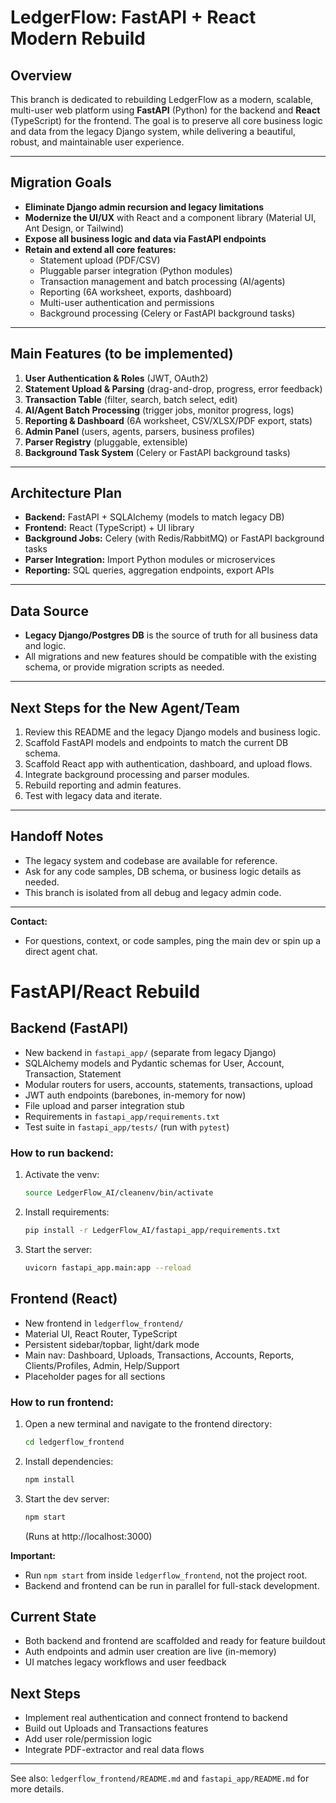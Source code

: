 # LedgerFlow: FastAPI + React Modern Rebuild

## Overview
This branch is dedicated to rebuilding LedgerFlow as a modern, scalable, multi-user web platform using **FastAPI** (Python) for the backend and **React** (TypeScript) for the frontend. The goal is to preserve all core business logic and data from the legacy Django system, while delivering a beautiful, robust, and maintainable user experience.

---

## Migration Goals
- **Eliminate Django admin recursion and legacy limitations**
- **Modernize the UI/UX** with React and a component library (Material UI, Ant Design, or Tailwind)
- **Expose all business logic and data via FastAPI endpoints**
- **Retain and extend all core features:**
  - Statement upload (PDF/CSV)
  - Pluggable parser integration (Python modules)
  - Transaction management and batch processing (AI/agents)
  - Reporting (6A worksheet, exports, dashboard)
  - Multi-user authentication and permissions
  - Background processing (Celery or FastAPI background tasks)

---

## Main Features (to be implemented)
1. **User Authentication & Roles** (JWT, OAuth2)
2. **Statement Upload & Parsing** (drag-and-drop, progress, error feedback)
3. **Transaction Table** (filter, search, batch select, edit)
4. **AI/Agent Batch Processing** (trigger jobs, monitor progress, logs)
5. **Reporting & Dashboard** (6A worksheet, CSV/XLSX/PDF export, stats)
6. **Admin Panel** (users, agents, parsers, business profiles)
7. **Parser Registry** (pluggable, extensible)
8. **Background Task System** (Celery or FastAPI background tasks)

---

## Architecture Plan
- **Backend:** FastAPI + SQLAlchemy (models to match legacy DB)
- **Frontend:** React (TypeScript) + UI library
- **Background Jobs:** Celery (with Redis/RabbitMQ) or FastAPI background tasks
- **Parser Integration:** Import Python modules or microservices
- **Reporting:** SQL queries, aggregation endpoints, export APIs

---

## Data Source
- **Legacy Django/Postgres DB** is the source of truth for all business data and logic.
- All migrations and new features should be compatible with the existing schema, or provide migration scripts as needed.

---

## Next Steps for the New Agent/Team
1. Review this README and the legacy Django models and business logic.
2. Scaffold FastAPI models and endpoints to match the current DB schema.
3. Scaffold React app with authentication, dashboard, and upload flows.
4. Integrate background processing and parser modules.
5. Rebuild reporting and admin features.
6. Test with legacy data and iterate.

---

## Handoff Notes
- The legacy system and codebase are available for reference.
- Ask for any code samples, DB schema, or business logic details as needed.
- This branch is isolated from all debug and legacy admin code.

---

**Contact:**
- For questions, context, or code samples, ping the main dev or spin up a direct agent chat.

# FastAPI/React Rebuild

## Backend (FastAPI)
- New backend in `fastapi_app/` (separate from legacy Django)
- SQLAlchemy models and Pydantic schemas for User, Account, Transaction, Statement
- Modular routers for users, accounts, statements, transactions, upload
- JWT auth endpoints (barebones, in-memory for now)
- File upload and parser integration stub
- Requirements in `fastapi_app/requirements.txt`
- Test suite in `fastapi_app/tests/` (run with `pytest`)

### How to run backend:
1. Activate the venv:
   ```sh
   source LedgerFlow_AI/cleanenv/bin/activate
   ```
2. Install requirements:
   ```sh
   pip install -r LedgerFlow_AI/fastapi_app/requirements.txt
   ```
3. Start the server:
   ```sh
   uvicorn fastapi_app.main:app --reload
   ```

## Frontend (React)
- New frontend in `ledgerflow_frontend/`
- Material UI, React Router, TypeScript
- Persistent sidebar/topbar, light/dark mode
- Main nav: Dashboard, Uploads, Transactions, Accounts, Reports, Clients/Profiles, Admin, Help/Support
- Placeholder pages for all sections

### How to run frontend:
1. Open a new terminal and navigate to the frontend directory:
   ```sh
   cd ledgerflow_frontend
   ```
2. Install dependencies:
   ```sh
   npm install
   ```
3. Start the dev server:
   ```sh
   npm start
   ```
   (Runs at http://localhost:3000)

**Important:**
- Run `npm start` from inside `ledgerflow_frontend`, not the project root.
- Backend and frontend can be run in parallel for full-stack development.

## Current State
- Both backend and frontend are scaffolded and ready for feature buildout
- Auth endpoints and admin user creation are live (in-memory)
- UI matches legacy workflows and user feedback

## Next Steps
- Implement real authentication and connect frontend to backend
- Build out Uploads and Transactions features
- Add user role/permission logic
- Integrate PDF-extractor and real data flows

---
See also: `ledgerflow_frontend/README.md` and `fastapi_app/README.md` for more details. 
